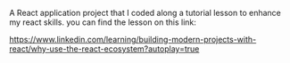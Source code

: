 A React application project that I coded along a tutorial lesson to enhance my react skills. 
you can find the lesson on this link:

https://www.linkedin.com/learning/building-modern-projects-with-react/why-use-the-react-ecosystem?autoplay=true